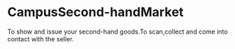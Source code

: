 # CampusSecond-handMarket
To show and issue your second-hand goods.To scan,collect and come into contact with the seller.
